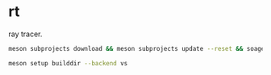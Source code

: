# rt
 ray tracer.



```sh
meson subprojects download && meson subprojects update --reset && soagen src\soa.toml --install src

meson setup builddir --backend vs
```
